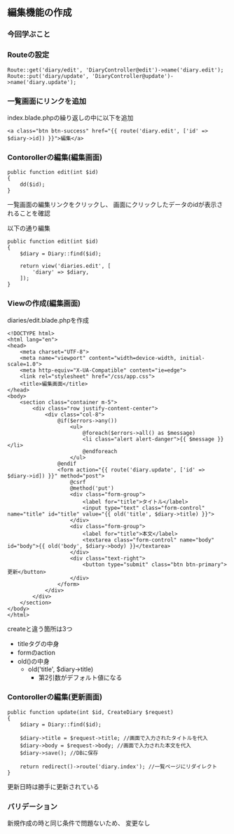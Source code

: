 ## 編集機能の作成
### 今回学ぶこと

### Routeの設定
```
Route::get('diary/edit', 'DiaryController@edit')->name('diary.edit');
Route::put('diary/update', 'DiaryController@update')->name('diary.update');
```

### 一覧画面にリンクを追加
index.blade.phpの繰り返しの中に以下を追加
```
<a class="btn btn-success" href="{{ route('diary.edit', ['id' => $diary->id]) }}">編集</a>
```

### Contorollerの編集(編集画面)
```
public function edit(int $id)
{
    dd($id);
}
```
一覧画面の編集リンクをクリックし、
画面にクリックしたデータのidが表示されることを確認

以下の通り編集
```
public function edit(int $id)
{
    $diary = Diary::find($id);

    return view('diaries.edit', [
        'diary' => $diary,
    ]);
}
```

### Viewの作成(編集画面)
diaries/edit.blade.phpを作成
```
<!DOCTYPE html>
<html lang="en">
<head>
    <meta charset="UTF-8">
    <meta name="viewport" content="width=device-width, initial-scale=1.0">
    <meta http-equiv="X-UA-Compatible" content="ie=edge">
    <link rel="stylesheet" href="/css/app.css">
    <title>編集画面</title>
</head>
<body>
    <section class="container m-5">
        <div class="row justify-content-center">
            <div class="col-8">
                @if($errors->any())
                    <ul>
                        @foreach($errors->all() as $message)
                        <li class="alert alert-danger">{{ $message }}</li>
                        @endforeach
                    </ul>
                @endif
                <form action="{{ route('diary.update', ['id' => $diary->id]) }}" method="post">
                    @csrf
                    @method('put')
                    <div class="form-group">
                        <label for="title">タイトル</label>
                        <input type="text" class="form-control" name="title" id="title" value="{{ old('title', $diary->title) }}">
                    </div>
                    <div class="form-group">
                        <label for="title">本文</label>
                        <textarea class="form-control" name="body" id="body">{{ old('body', $diary->body) }}</textarea>
                    </div>
                    <div class="text-right">
                        <button type="submit" class="btn btn-primary">更新</button>
                    </div>
                </form>
            </div>
        </div>
    </section>
</body>
</html>
```
createと違う箇所は3つ
- titleタグの中身
- formのaction
- old()の中身
  - old('title', $diary->title)
    - 第2引数がデフォルト値になる

### Contorollerの編集(更新画面)
```
public function update(int $id, CreateDiary $request)
{
    $diary = Diary::find($id);

    $diary->title = $request->title; //画面で入力されたタイトルを代入
    $diary->body = $request->body; //画面で入力された本文を代入
    $diary->save(); //DBに保存

    return redirect()->route('diary.index'); //一覧ページにリダイレクト
}
```
更新日時は勝手に更新されている

### バリデーション
新規作成の時と同じ条件で問題ないため、
変更なし